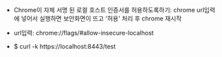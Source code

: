 

- Chrome이 자체 서명 된 로컬 호스트 인증서를 허용하도록하기: chrome url입력에 넣어서 실행하면 보안화면이 뜨고 '허용' 처리 후 chrome 재시작

- url입력: chrome://flags/#allow-insecure-localhost

- $ curl -k https://localhost:8443/test




